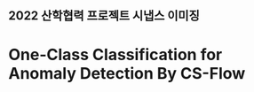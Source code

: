 2022 산학협력 프로젝트 시냅스 이미징
----------------------------
One-Class Classification for Anomaly Detection By CS-Flow
=========================================================
